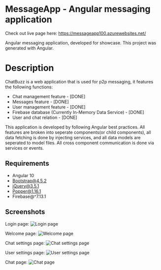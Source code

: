 # MessageApp - Angular messaging application

Check out live page here: https://messageapp100.azurewebsites.net/

Angular messaging application, developed for showcase.
This project was generated with Angular.

# Description

ChatBuzz is a web application that is used for p2p messaging, it features the following functions:
* Chat management feature - [DONE]
* Messages feature - [DONE]
* User management feature - [DONE]
* Firebase database (Currently In-Memory Data Service) - [DONE]
* User and chat relation - [DONE]

This application is developed by following Angular best practices.
All features are broken into seperate components(or child components), all data fetching is done by injecting services, and all data models are seperated to model files. 
All cross component communication is done via services or events.

## Requirements
* Angular 10
* Bootstrap@4.5.2
* jQuery@3.5.1
* Popper@1.16.1
* Firebase@^7.13.1

## Screenshots

Login page:
![Login page](https://i.imgur.com/mkSZl6g.png)

Welcome page:
![Welcome page](https://i.imgur.com/0DCZUEO.png)

Chat settings page:
![Chat settings page](https://i.imgur.com/NrBHtGH.png)

User settings page:
![User settings page](https://i.imgur.com/BJYVvS9.png)

Chat page:
![Chat page](https://i.imgur.com/ueIe0KR.png)


